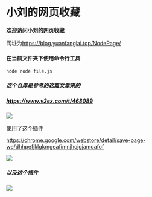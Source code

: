 # 小刘的网页收藏

**欢迎访问小刘的网页收藏**

网址为<https://blog.yuanfanglai.top/NodePage/>



#### 在当前文件夹下使用命令行工具

````
node node file.js
````

##### 这个仓库是参考的这篇文章来的

##### <https://www.v2ex.com/t/468089>

![](https://ws1.sinaimg.cn/large/8660d1bbly1g12b8qhbpxj20vn0l6wkg.jpg)

使用了这个插件

<https://chrome.google.com/webstore/detail/save-page-we/dhhpefjklgkmgeafimnjhojgjamoafof>

![](https://ws1.sinaimg.cn/large/8660d1bbly1g12baicpvcj20ut0gl3zm.jpg)

##### 以及这个插件

![](https://ws1.sinaimg.cn/large/8660d1bbly1g12bbqlw1wj20u10i8gom.jpg)